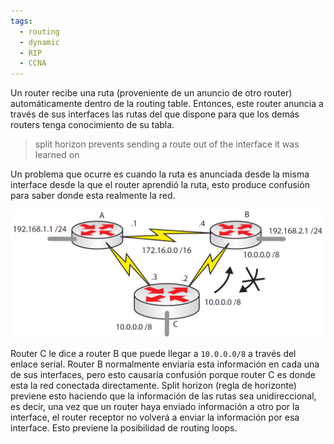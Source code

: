 ```yaml
---
tags:
  - routing
  - dynamic
  - RIP
  - CCNA
---
```


Un router recibe una ruta (proveniente de un anuncio de otro router) automáticamente dentro de la routing table. Entonces, este router anuncia a través de sus interfaces las rutas del que dispone para que los demás routers tenga conocimiento de su tabla. 

> split horizon prevents sending a route out of the interface it was learned on

Un problema que ocurre es cuando la ruta es anunciada desde la misma interface desde la que el router aprendió la ruta, esto produce confusión para saber donde esta realmente la red. 

![](_anexos_/13-22.png)

Router C le dice a router B que puede llegar a `10.0.0.0/8` a través del enlace serial. Router B normalmente enviaría esta información en cada una de sus interfaces, pero esto causaría confusión porque router C es donde esta la red conectada directamente. Split horizon (regla de horizonte) previene esto haciendo que la información de las rutas sea unidireccional, es decir, una vez que un router haya enviado información a otro por la interface, el router receptor no volverá a enviar la información por esa interface. Esto previene la posibilidad de routing loops.